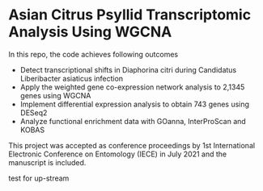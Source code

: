 # Asian Citrus Psyllid Transcriptomic Analysis Using WGCNA

In this repo, the code achieves following outcomes

* Detect transcriptional shifts in Diaphorina citri during Candidatus Liberibacter asiaticus infection
* Apply the weighted gene co-expression network analysis to 2,1345 genes using WGCNA
* Implement differential expression analysis to obtain 743 genes using DESeq2
* Analyze functional enrichment data with GOanna, InterProScan and KOBAS

This project was accepted as conference proceedings by 1st International Electronic Conference on Entomology (IECE) in July 2021 and the manuscript is included.

test for up-stream
